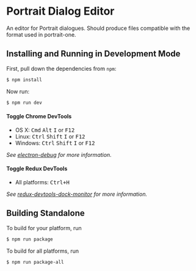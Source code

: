 # Portrait Dialog Editor

An editor for Portrait dialogues. Should produce files compatible with the format used in portrait-one.


## Installing and Running in Development Mode

First, pull down the dependencies from `npm`:

```bash
$ npm install
```

Now run:

```bash
$ npm run dev
```

#### Toggle Chrome DevTools

- OS X: <kbd>Cmd</kbd> <kbd>Alt</kbd> <kbd>I</kbd> or <kbd>F12</kbd>
- Linux: <kbd>Ctrl</kbd> <kbd>Shift</kbd> <kbd>I</kbd> or <kbd>F12</kbd>
- Windows: <kbd>Ctrl</kbd> <kbd>Shift</kbd> <kbd>I</kbd> or <kbd>F12</kbd>

*See [electron-debug](https://github.com/sindresorhus/electron-debug) for more information.*

#### Toggle Redux DevTools

- All platforms: <kbd>Ctrl+H</kbd>

*See [redux-devtools-dock-monitor](https://github.com/gaearon/redux-devtools-dock-monitor) for more information.*

## Building Standalone

To build for your platform, run

```bash
$ npm run package
```

To build for all platforms, run

```bash
$ npm run package-all
```
